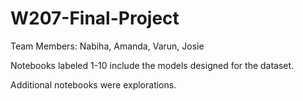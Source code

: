 # W207-Final-Project
Team Members: Nabiha, Amanda, Varun, Josie

Notebooks labeled 1-10 include the models designed for the dataset.

Additional notebooks were explorations.
